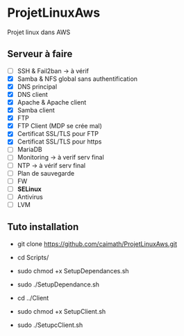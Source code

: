 # ProjetLinuxAws

Projet linux dans AWS  

## Serveur à faire

* [ ] SSH & Fail2ban -> à vérif
* [x] Samba & NFS global sans authentification
* [x] DNS principal
* [x] DNS client
* [x] Apache & Apache client
* [x] Samba client
* [x] FTP
* [x] FTP Client (MDP se crée mal)
* [x] Certificat SSL/TLS pour FTP
* [x] Certificat SSL/TLS pour https
* [ ] MariaDB
* [ ] Monitoring -> à verif serv final
* [ ] NTP -> à vérif serv final
* [ ] Plan de sauvegarde
* [ ] FW
* [ ] **SELinux**
* [ ] Antivirus
* [ ] LVM

## Tuto installation

* git clone https://github.com/caimath/ProjetLinuxAws.git
* cd Scripts/
* sudo chmod +x SetupDependances.sh
* sudo ./SetupDependance.sh

* cd ../Client
* sudo chmod +x SetupClient.sh
* sudo ./SetupcClient.sh

